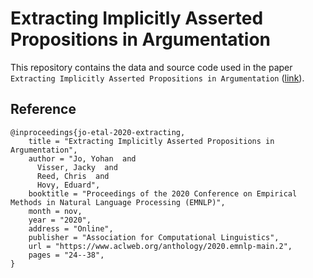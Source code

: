 # Extracting Implicitly Asserted Propositions in Argumentation
This repository contains the data and source code used in the paper `Extracting Implicitly Asserted Propositions in Argumentation` ([link](https://www.aclweb.org/anthology/2020.emnlp-main.2/)).

## Reference
```
@inproceedings{jo-etal-2020-extracting,
    title = "Extracting Implicitly Asserted Propositions in Argumentation",
    author = "Jo, Yohan  and
      Visser, Jacky  and
      Reed, Chris  and
      Hovy, Eduard",
    booktitle = "Proceedings of the 2020 Conference on Empirical Methods in Natural Language Processing (EMNLP)",
    month = nov,
    year = "2020",
    address = "Online",
    publisher = "Association for Computational Linguistics",
    url = "https://www.aclweb.org/anthology/2020.emnlp-main.2",
    pages = "24--38",
}
```
